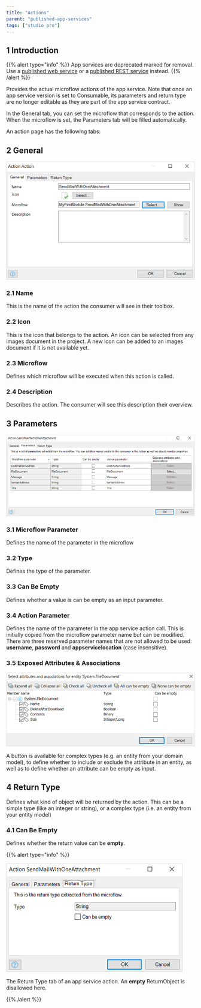 ```yaml
---
title: "Actions"
parent: "published-app-services"
tags: ["studio pro"]
---
```


## 1 Introduction

{{% alert type="info" %}}
App services are deprecated marked for removal. Use a [published web service](published-web-services) or a [published REST service](published-rest-services) instead.
{{% /alert %}}

Provides the actual microflow actions of the app service. Note that once an app service version is set to Consumable, its parameters and return type are no longer editable as they are part of the app service contract.

In the General tab, you can set the microflow that corresponds to the action. When the microflow is set, the Parameters tab will be filled automatically.

An action page has the following tabs:

## 2 General

![](attachments/16713720/16843926.png)

### 2.1 Name

This is the name of the action the consumer will see in their toolbox.

### 2.2 Icon

This is the icon that belongs to the action. An icon can be selected from any images document in the project. A new icon can be added to an images document if it is not available yet.

### 2.3 Microflow

Defines which microflow will be executed when this action is called.

### 2.4 Description

Describes the action. The consumer will see this description their overview.

## 3 Parameters

![](attachments/16713720/16843923.png)

### 3.1 Microflow Parameter

Defines the name of the parameter in the microflow

### 3.2 Type

Defines the type of the parameter.

### 3.3 Can Be Empty

Defines whether a value is can be empty as an input parameter.

### 3.4 Action Parameter

Defines the name of the parameter in the app service action call. This is initially copied from the microflow parameter name but can be modified. There are three reserved parameter names that are not allowed to be used: **username**, **password** and **appservicelocation** (case insensitive).

### 3.5 Exposed Attributes & Associations

![](attachments/16713720/16843922.png)

A button is available for complex types (e.g. an entity from your domain model), to define whether to include or exclude the attribute in an entity, as well as to define whether an attribute can be empty as input.

## 4 Return Type

Defines what kind of object will be returned by the action. This can be a simple type (like an integer or string), or a complex type (i.e. an entity from your entity model)

### 4.1 Can Be Empty

Defines whether the return value can be **empty**.

{{% alert type="info" %}}

![](attachments/16713720/16843921.png)

The Return Type tab of an app service action. An **empty** ReturnObject is disallowed here.

{{% /alert %}}
